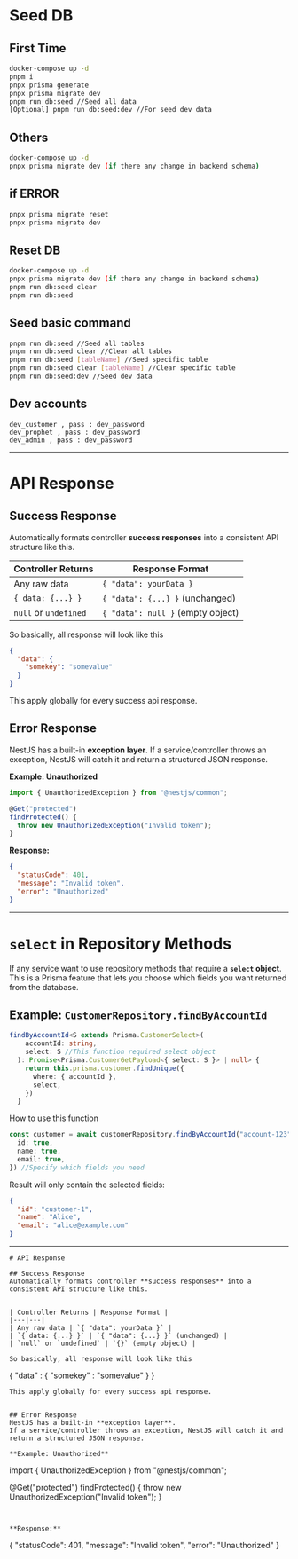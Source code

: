# Seed DB

## First Time

```bash
docker-compose up -d
pnpm i
pnpx prisma generate
pnpx prisma migrate dev
pnpm run db:seed //Seed all data
[Optional] pnpm run db:seed:dev //For seed dev data
```

## Others

```bash
docker-compose up -d
pnpx prisma migrate dev (if there any change in backend schema)
```

## if ERROR

```bash
pnpx prisma migrate reset
pnpx prisma migrate dev
```

## Reset DB

```bash
docker-compose up -d
pnpx prisma migrate dev (if there any change in backend schema)
pnpm run db:seed clear
pnpm run db:seed
```

## Seed basic command

```bash
pnpm run db:seed //Seed all tables
pnpm run db:seed clear //Clear all tables
pnpm run db:seed [tableName] //Seed specific table
pnpm run db:seed clear [tableName] //Clear specific table
pnpm run db:seed:dev //Seed dev data
```

## Dev accounts

```
dev_customer , pass : dev_password
dev_prophet , pass : dev_password
dev_admin , pass : dev_password
```

---

# API Response

## Success Response

Automatically formats controller **success responses** into a consistent API structure like this.

| Controller Returns    | Response Format                   |
| --------------------- | --------------------------------- |
| Any raw data          | `{ "data": yourData }`            |
| `{ data: {...} }`     | `{ "data": {...} }` (unchanged)   |
| `null` or `undefined` | `{ "data": null }` (empty object) |

So basically, all response will look like this

```json
{
  "data": {
    "somekey": "somevalue"
  }
}
```

This apply globally for every success api response.

## Error Response

NestJS has a built-in **exception layer**.
If a service/controller throws an exception, NestJS will catch it and return a structured JSON response.

**Example: Unauthorized**

```ts
import { UnauthorizedException } from "@nestjs/common";

@Get("protected")
findProtected() {
  throw new UnauthorizedException("Invalid token");
}
```

**Response:**

```json
{
  "statusCode": 401,
  "message": "Invalid token",
  "error": "Unauthorized"
}
```

---

# `select` in Repository Methods

If any service want to use repository methods that require a **`select` object**.
This is a Prisma feature that lets you choose which fields you want returned from the database.

## Example: `CustomerRepository.findByAccountId`

```ts
findByAccountId<S extends Prisma.CustomerSelect>(
    accountId: string,
    select: S //This function required select object
  ): Promise<Prisma.CustomerGetPayload<{ select: S }> | null> {
    return this.prisma.customer.findUnique({
      where: { accountId },
      select,
    })
  }
```

How to use this function

```ts
const customer = await customerRepository.findByAccountId("account-123", {
  id: true,
  name: true,
  email: true,
}) //Specify which fields you need
```

Result will only contain the selected fields:

```json
{
  "id": "customer-1",
  "name": "Alice",
  "email": "alice@example.com"
}
```

---

```
# API Response

## Success Response
Automatically formats controller **success responses** into a consistent API structure like this.


| Controller Returns | Response Format |
|---|---|
| Any raw data | `{ "data": yourData }` |
| `{ data: {...} }` | `{ "data": {...} }` (unchanged) |
| `null` or `undefined` | `{}` (empty object) |

So basically, all response will look like this
```

{ "data" :
{
"somekey" : "somevalue"
}
}

```
This apply globally for every success api response.


## Error Response
NestJS has a built-in **exception layer**.
If a service/controller throws an exception, NestJS will catch it and return a structured JSON response.

**Example: Unauthorized**
```

import { UnauthorizedException } from "@nestjs/common";

@Get("protected")
findProtected() {
throw new UnauthorizedException("Invalid token");
}

```


**Response:**
```

{
"statusCode": 401,
"message": "Invalid token",
"error": "Unauthorized"
}

```

```
